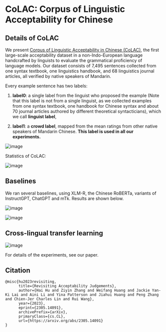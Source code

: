 # CoLAC: Corpus of Linguistic Acceptability for Chinese

## Details of CoLAC

We present [Corpus of Linguistic Acceptability in Chinese (CoLAC)](https://arxiv.org/abs/2305.14091), the first large-scale  acceptability dataset in a non-Indo-European language handcrafted by linguists to evaluate the grammatical proficiency of language models. Our dataset consists of 7,495 sentences collected from one syntax textbook, one linguistics handbook, and 68 linguistics journal articles, all verified by native speakers of Mandarin. 

Every example sentence has two labels:

1) **label0**: a single label from the linguist who proposed the example (Note that this label is not from a single linguist, as we collected examples from one syntax textbook, one handbook for Chinese syntax and about 70 journal articles authored by different theoretical syntacticians), which we call **linguist label**,

2) **label1**: a **crowd label**, mapped from the mean ratings from other native speakers of Mandarin Chinese. **This label is used in all our experiments.**

![image](https://github.com/huhailinguist/CoLAC/assets/29844482/42b52008-d677-443e-870f-c1c8ea9904f2)

Statistics of CoLAC:

![image](https://github.com/huhailinguist/CoLAC/assets/29844482/008cfe43-8405-477b-af55-6a385b1fb503)

## Baselines

We ran several baselines, using XLM-R, the Chinese RoBERTa, variants of InstructGPT, ChatGPT and mTk. Results are shown below.

![image](https://github.com/huhailinguist/CoLAC/assets/29844482/a95c6b0b-8d20-43e7-b85e-d704d76bb86f)

![image](https://github.com/huhailinguist/CoLAC/assets/29844482/24827ef1-cb48-42b0-a338-0c24b25b8d64)

## Cross-lingual transfer learning

![image](https://github.com/huhailinguist/CoLAC/assets/29844482/472bdf6c-96a5-4520-8b2f-40c89c90c8d7)


For details of the experiments, see our paper. 


## Citation

```
@misc{hu2023revisiting,
      title={Revisiting Acceptability Judgements}, 
      author={Hai Hu and Ziyin Zhang and Weifang Huang and Jackie Yan-Ki Lai and Aini Li and Yina Patterson and Jiahui Huang and Peng Zhang and Chien-Jer Charles Lin and Rui Wang},
      year={2023},
      eprint={2305.14091},
      archivePrefix={arXiv},
      primaryClass={cs.CL},
      url={https://arxiv.org/abs/2305.14091}
}
```
